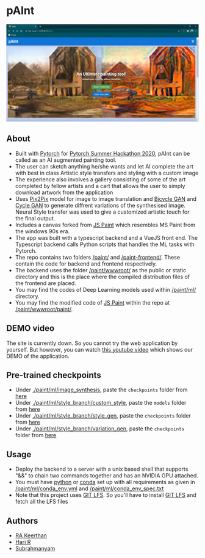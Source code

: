 # pAInt

![homepage](figs/homepage.JPG)


## About
- Built with [Pytorch](https://pytorch.org/) for [Pytorch Summer Hackathon 2020]([https://pytorch2020.devpost.com/](https://pytorch2020.devpost.com/)), pAInt can be called as an AI augmented painting tool.
- The user can sketch anything he/she wants and let AI complete the art with best in class Artistic style transfers and styling with a custom image
- The experience also involves a gallery consisting of some of the art completed by fellow artists and a cart that allows the user to simply download artwork from the application
- Uses [Pix2Pix](https://phillipi.github.io/pix2pix/) model for image to image translation and [Bicycle GAN](https://github.com/junyanz/BicycleGAN) and [Cycle GAN](https://junyanz.github.io/CycleGAN/) to generate diffrent variations of the synthesised image. Neural Style transfer was used to give a customized artistic touch for the final output.
- Includes a canvas forked from [JS Paint](https://github.com/1j01/jspaint) which resembles MS Paint from the windows 90s era.
- The app was built with a typescript backend and a VueJS front end. The Typescript backend calls Python scripts that handles the ML tasks with Pytorch.
- The repo contains two folders [/paint/](paint/) and [/paint-frontend/](paint-frontend/). These contain the code for backend and frontend respectively.
- The backend uses the folder [/paint/wwwroot/](paint/wwwroot) as the public or static directory and this is the place where the compiled distribution files of the frontend are placed.
- You may find the codes of Deep Learning models used within [/paint/ml/](paint/ml) directory. 
- You may find the modified code of [JS Paint](https://github.com/1j01/jspaint) within the repo at [/paint/wwwroot/paint/](paint/wwwroot/paint).


## DEMO video
The site is currently down. So you cannot try the web application by yourself. But however, you can watch [this youtube video](https://www.youtube.com/watch?v=A6L7rqu0yIA) which shows our DEMO of the application.

## Pre-trained checkpoints
* Under [./paint/ml/image_synthesis](./paint/ml/image_synthesis), paste the `checkpoints` folder from [here](https://drive.google.com/drive/folders/1EO5UDBFFyw6y5vdXPshr5xCMlpkp6xy1?usp=sharing)
* Under [./paint/ml/style_branch/custom_style](./paint/ml/style_branch/custom_style), paste the `models` folder from [here](https://drive.google.com/drive/folders/1RFVAOL2YSXEVY1yoqY_IUP7JUwpbIZiR?usp=sharing)
* Under [./paint/ml/style_branch/style_gen](./paint/ml/style_branch/style_gen), paste the `checkpoints` folder from [here](https://drive.google.com/drive/folders/192zNcoc8qdajJ6WiIh_Jd0K801bCSVXt?usp=sharing)
* Under [./paint/ml/style_branch/variation_gen](./paint/ml/style_branch/variation_gen), paste the `checkpoints` folder from [here](https://drive.google.com/drive/folders/1Rr1nSo7yxNWr14WT5Hs4qIjSvv0w5sX4?usp=sharing)

## Usage
* Deploy the backend to a server with a unix based shell that supports "&&" to chain two commands together and has an NVIDIA GPU attached.
* You must have [python](https://www.python.org/) or [conda](https://docs.conda.io/) set up with all requirements as given in [/paint/ml/conda_env.yml](paint/ml/conda_env.yml) and [/paint/ml/conda_env_spec.txt](paint/ml/conda_env_spec.txt)
* Note that this project uses [GIT LFS](https://git-lfs.github.com/). So you'll have to install [GIT LFS](https://git-lfs.github.com/) and fetch all the LFS files

## Authors
* [RA Keerthan](https://github.com/keerthan2)
* [Hari R](https://www.github.com/haricane8133)
* [Subrahmanyam](https://github.com/Subrahmanyam2305)
